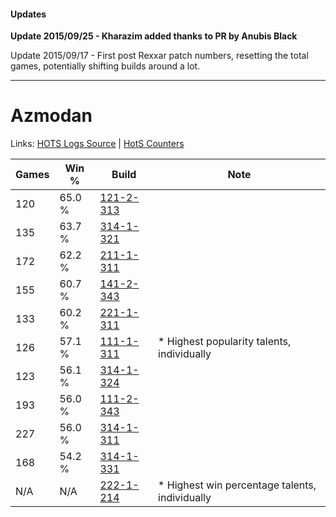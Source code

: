 #### Updates
**Update 2015/09/25 - Kharazim added thanks to PR by Anubis Black**

Update 2015/09/17 - First post Rexxar patch numbers, resetting the total games, potentially shifting builds around a lot.

***

# Azmodan

Links: [HOTS Logs Source](https://www.hotslogs.com/Sitewide/HeroDetails?Hero=Azmodan) | [HotS Counters](http://hotscounters.com/#/hero/Azmodan)

Games  | Win %  | Build     | Note
-----  | -----  | -----     | ----
120    | 65.0 % | [121-2-313](http://www.heroesfire.com/hots/talent-calculator/azmodan#gnOP) | 
135    | 63.7 % | [314-1-321](http://www.heroesfire.com/hots/talent-calculator/azmodan#o8L9) | 
172    | 62.2 % | [211-1-311](http://www.heroesfire.com/hots/talent-calculator/azmodan#kCtF) | 
155    | 60.7 % | [141-2-343](http://www.heroesfire.com/hots/talent-calculator/azmodan#hYDt) | 
133    | 60.2 % | [221-1-311](http://www.heroesfire.com/hots/talent-calculator/azmodan#kbHl) | 
126    | 57.1 % | [111-1-311](http://www.heroesfire.com/hots/talent-calculator/azmodan#gOkF) | * Highest popularity talents, individually
123    | 56.1 % | [314-1-324](http://www.heroesfire.com/hots/talent-calculator/azmodan#o8LC) | 
193    | 56.0 % | [111-2-343](http://www.heroesfire.com/hots/talent-calculator/azmodan#gO-N) | 
227    | 56.0 % | [314-1-311](http://www.heroesfire.com/hots/talent-calculator/azmodan#o8K_) | 
168    | 54.2 % | [314-1-331](http://www.heroesfire.com/hots/talent-calculator/azmodan#o8LJ) | 
N/A    | N/A    | [222-1-214](http://www.heroesfire.com/hots/talent-calculator/azmodan#kdiU) | * Highest win percentage talents, individually
